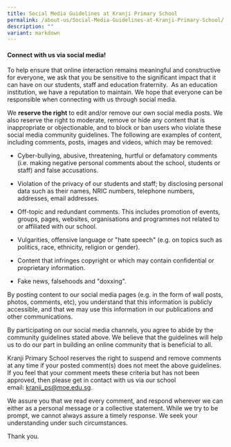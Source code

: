 ```yaml
---
title: Social Media Guidelines at Kranji Primary School
permalink: /about-us/Social-Media-Guidelines-at-Kranji-Primary-School/
description: ""
variant: markdown
---
```

#### **Connect with us via social media!**  

To help ensure that online interaction remains meaningful and constructive for everyone, we ask that you be sensitive to the significant impact that it can have on our students, staff and education fraternity.  As an education institution, we have a reputation to maintain. We hope that everyone can be responsible when connecting with us through social media.

  
  

We **reserve the right** to edit and/or remove our own social media posts. We also reserve the right to moderate, remove or hide any content that is  inappropriate or objectionable, and to block or ban users who violate these social media community guidelines. The following are examples of content, including comments, posts, images and videos, which may be removed:

*   Cyber-bullying, abusive, threatening, hurtful or defamatory comments (i.e. making negative personal comments about the school, students or staff) and false accusations. 
*   Violation of the privacy of our students and staff; by disclosing personal data such as their names, NRIC numbers, telephone numbers, addresses, email addresses.  
      
    
*   Off-topic and redundant comments. This includes promotion of events, groups, pages, websites, organisations and programmes not related to or affiliated with our school.  
      
    
*   Vulgarities, offensive language or "hate speech" (e.g. on topics such as politics, race, ethnicity, religion or gender).  
      
    
*   Content that infringes copyright or which may contain confidential or proprietary information.  
      
    
*   Fake news, falsehoods and "doxxing".

  

By posting content to our social media pages (e.g. in the form of wall posts, photos, comments, etc), you understand that this information is publicly accessible, and that we may use this information in our publications and other communications. 

By participating on our social media channels, you agree to abide by the community guidelines stated above. We believe that the guidelines will help us to do our part in building an online community that is beneficial to all.

  

Kranji Primary School reserves the right to suspend and remove comments at any time if your posted comment(s) does not meet the above guidelines. If you feel that your comment meets these criteria but has not been approved, then please get in contact with us via our school email: [kranji\_ps@moe.edu.sg](mailto:kranji_ps@moe.edu.sg).

  

We assure you that we read every comment, and respond wherever we can either as a personal message or a collective statement. While we try to be prompt, we cannot always assure a timely response. We seek your understanding under such circumstances.

  

Thank you.